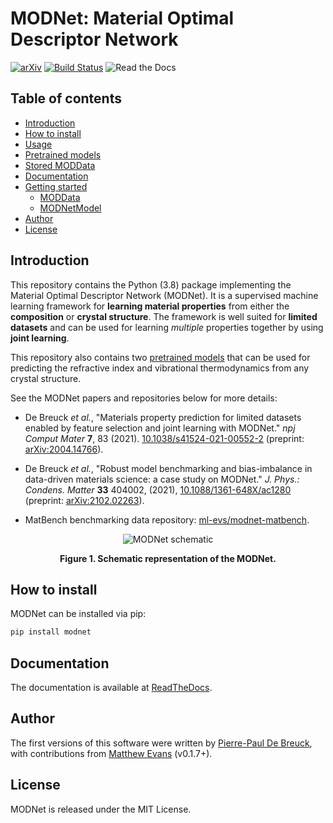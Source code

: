 # MODNet: Material Optimal Descriptor Network

[![arXiv](https://img.shields.io/badge/arXiv-2004.14766-brightgreen)](https://arxiv.org/abs/2004.14766) [![Build Status](https://img.shields.io/github/workflow/status/ppdebreuck/modnet/Run%20tests?logo=github)](https://github.com/ppdebreuck/modnet/actions?query=branch%3Amaster+) ![Read the Docs](https://img.shields.io/readthedocs/modnet)

## Table of contents
- [Introduction](#introduction)
- [How to install](#install)
- [Usage](#usage)
- [Pretrained models](#pretrained)
- [Stored MODData](#stored-moddata)
- [Documentation](#documentation)
- [Getting started](#getting-started)
  - [MODData](#moddata)
  - [MODNetModel](#modnetmodel)
- [Author](#author)
- [License](#license)




<a name="introduction"></a>
## Introduction
This repository contains the Python (3.8) package implementing the Material Optimal Descriptor Network (MODNet).
It is a supervised machine learning framework for **learning material properties** from
either the **composition** or  **crystal structure**. The framework is well suited for **limited datasets**
and can be used for learning *multiple* properties together by using **joint learning**.

This repository also contains two [pretrained models](#pretrained) that can be used for predicting
the refractive index and vibrational thermodynamics from any crystal structure.

See the MODNet papers and repositories below for more details:

- De Breuck *et al.*, "Materials property prediction for limited datasets enabled by feature selection and joint learning with MODNet." *npj Comput Mater* **7**, 83 (2021). [10.1038/s41524-021-00552-2](https://doi.org/10.1038/s41524-021-00552-2) (preprint: [arXiv:2004.14766](https://arxiv.org/abs/2004.14766)).

- De Breuck *et al.*, "Robust model benchmarking and bias-imbalance in data-driven materials science: a case study on MODNet." *J. Phys.: Condens. Matter* **33** 404002,  (2021), [10.1088/1361-648X/ac1280](https://doi.org/10.1088/1361-648X/ac1280) (preprint: [arXiv:2102.02263](https://arxiv.org/abs/2102.02263)).

- MatBench benchmarking data repository: [ml-evs/modnet-matbench](https://github.com/ml-evs/modnet-matbench).



<p align='center'>
<img src="img/MODNet_schematic.PNG" alt="MODNet schematic" />
</p>
<div align='center'>
<strong>Figure 1. Schematic representation of the MODNet.</strong>
</div>


<a name="install"></a>
## How to install

MODNet can be installed via pip:

```bash
pip install modnet
```

<a name="documentation"></a>
## Documentation
The documentation is available at [ReadTheDocs](https://modnet.readthedocs.io).

<a name="author"></a>
## Author
The first versions of this software were written by [Pierre-Paul De Breuck](mailto:pierre-paul.debreuck@uclouvain.be), with contributions from [Matthew Evans](https://www.github.com/ml-evs) (v0.1.7+).

<a name="License"></a>
## License

MODNet is released under the MIT License.
